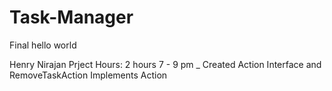 # Task-Manager
Final
hello world

Henry Nirajan Prject Hours: 2 hours 7 - 9 pm  _ Created Action Interface and RemoveTaskAction Implements Action
